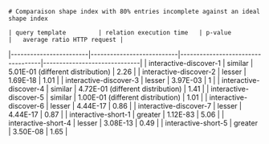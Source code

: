 
    # Comparaison shape index with 80% entries incomplete against an ideal shape index
    
    | query template         | relation execution time   | p-value                           |   average ratio HTTP request |
|------------------------|---------------------------|-----------------------------------|------------------------------|
| interactive-discover-1 | similar                   | 5.01E-01 (different distribution) |                         2.26 |
| interactive-discover-2 | lesser                    | 1.69E-18                          |                         1.01 |
| interactive-discover-3 | lesser                    | 3.97E-03                          |                         1    |
| interactive-discover-4 | similar                   | 4.72E-01 (different distribution) |                         1.41 |
| interactive-discover-5 | similar                   | 1.00E-01 (different distribution) |                         1.01 |
| interactive-discover-6 | lesser                    | 4.44E-17                          |                         0.86 |
| interactive-discover-7 | lesser                    | 4.44E-17                          |                         0.87 |
| interactive-short-1    | greater                   | 1.12E-83                          |                         5.06 |
| interactive-short-4    | lesser                    | 3.08E-13                          |                         0.49 |
| interactive-short-5    | greater                   | 3.50E-08                          |                         1.65 |
    